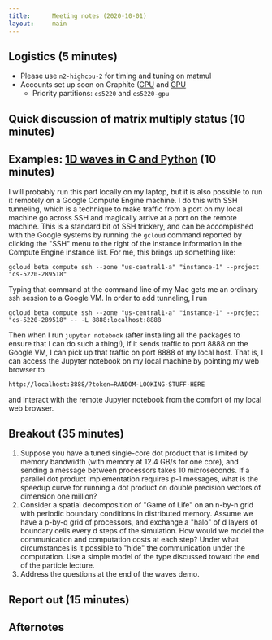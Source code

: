 ```yaml
---
title:      Meeting notes (2020-10-01)
layout:     main
---
```


## Logistics (5 minutes)

- Please use `n2-highcpu-2` for timing and tuning on matmul
- Accounts set up soon on Graphite
  ([CPU](https://it.coecis.cornell.edu/researchit/graphitegpu/graphitecpu/)
  and [GPU](https://it.coecis.cornell.edu/researchit/graphitegpu/)
  - Priority partitions: `cs5220` and `cs5220-gpu`

## Quick discussion of matrix multiply status (10 minutes)

## Examples: [1D waves in C and Python](https://github.com/cs5220-f20/demos/tree/master/wave) (10 minutes)

I will probably run this part locally on my laptop, but it is also
possible to run it remotely on a Google Compute Engine machine.
I do this with SSH tunneling, which is a technique to make traffic
from a port on my local machine go across SSH and magically arrive at
a port on the remote machine.  This is a standard bit of SSH trickery,
and can be accomplished with the Google systems by running the
`gcloud` command reported by clicking the "SSH" menu to the right of
the instance information in the Compute Engine instance list.  For me,
this brings up something like:

    gcloud beta compute ssh --zone "us-central1-a" "instance-1" --project "cs-5220-289518"

Typing that command at the command line of my Mac gets me an ordinary
ssh session to a Google VM.  In order to add tunneling, I run

    gcloud beta compute ssh --zone "us-central1-a" "instance-1" --project "cs-5220-289518" -- -L 8888:localhost:8888

Then when I run `jupyter notebook` (after installing all the packages
to ensure that I can do such a thing!), if it sends traffic to port
8888 on the Google VM, I can pick up that traffic on port 8888 of my
local host.  That is, I can access the Jupyter notebook on my local
machine by pointing my web browser to

    http://localhost:8888/?token=RANDOM-LOOKING-STUFF-HERE

and interact with the remote Jupyter notebook from the comfort of my
local web browser.

## Breakout (35 minutes)

1.  Suppose you have a tuned single-core dot product that is limited
    by memory bandwidth (with memory at 12.4 GB/s for one core),
    and sending a message between processors takes 10 microseconds.
    If a parallel dot product implementation requires p-1 messages,
    what is the speedup curve for running a dot product on double
    precision vectors of dimension one million?
2.  Consider a spatial decomposition of "Game of Life" on an n-by-n
    grid with periodic boundary conditions in distributed memory.
    Assume we have a p-by-q grid of processors, and exchange a "halo"
    of d layers of boundary cells every d steps of the simulation.
    How would we model the communication and computation costs at
    each step?  Under what circumstances is it possible to "hide"
    the communication under the computation.  Use a simple model of
    the type discussed toward the end of the particle lecture.
3.  Address the questions at the end of the waves demo.

## Report out (15 minutes)

## Afternotes
